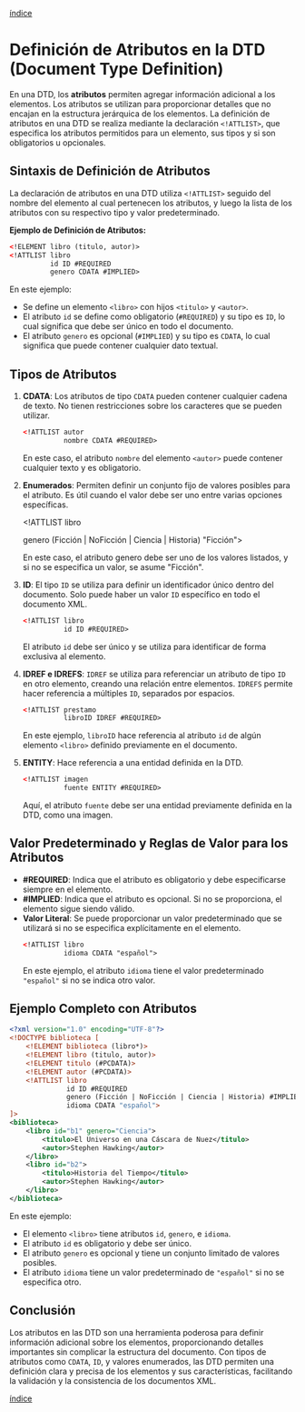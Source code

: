 [índice](./LM0400_indice.md)

# Definición de Atributos en la DTD (Document Type Definition)

En una DTD, los **atributos** permiten agregar información adicional a los elementos. Los atributos se utilizan para proporcionar detalles que no encajan en la estructura jerárquica de los elementos. La definición de atributos en una DTD se realiza mediante la declaración `<!ATTLIST>`, que especifica los atributos permitidos para un elemento, sus tipos y si son obligatorios u opcionales.

## Sintaxis de Definición de Atributos

La declaración de atributos en una DTD utiliza `<!ATTLIST>` seguido del nombre del elemento al cual pertenecen los atributos, y luego la lista de los atributos con su respectivo tipo y valor predeterminado.

**Ejemplo de Definición de Atributos:**

```xml
<!ELEMENT libro (titulo, autor)>
<!ATTLIST libro
          id ID #REQUIRED
          genero CDATA #IMPLIED>
```

En este ejemplo:

- Se define un elemento `<libro>` con hijos `<titulo>` y `<autor>`.
- El atributo `id` se define como obligatorio (`#REQUIRED`) y su tipo es `ID`, lo cual significa que debe ser único en todo el documento.
- El atributo `genero` es opcional (`#IMPLIED`) y su tipo es `CDATA`, lo cual significa que puede contener cualquier dato textual.

## Tipos de Atributos



1. **CDATA**: Los atributos de tipo `CDATA` pueden contener cualquier cadena de texto. No tienen restricciones sobre los caracteres que se pueden utilizar.

   ```xml
   <!ATTLIST autor
             nombre CDATA #REQUIRED>
   ```

   En este caso, el atributo `nombre` del elemento `<autor>` puede contener cualquier texto y es obligatorio.

2. **Enumerados**: Permiten definir un conjunto fijo de valores posibles para el atributo. Es útil cuando el valor debe ser uno entre varias opciones específicas.

   \<!ATTLIST libro

   &#x20;         genero (Ficción | NoFicción | Ciencia | Historia) "Ficción">

   En este caso, el atributo genero debe ser uno de los valores listados, y si no se especifica un valor, se asume "Ficción".

3. **ID**: El tipo `ID` se utiliza para definir un identificador único dentro del documento. Solo puede haber un valor `ID` específico en todo el documento XML.

   ```xml
   <!ATTLIST libro
             id ID #REQUIRED>
   ```

   El atributo `id` debe ser único y se utiliza para identificar de forma exclusiva al elemento.

4. **IDREF e IDREFS**: `IDREF` se utiliza para referenciar un atributo de tipo `ID` en otro elemento, creando una relación entre elementos. `IDREFS` permite hacer referencia a múltiples `ID`, separados por espacios.

   ```xml
   <!ATTLIST prestamo
             libroID IDREF #REQUIRED>
   ```

   En este ejemplo, `libroID` hace referencia al atributo `id` de algún elemento `<libro>` definido previamente en el documento.

5. **ENTITY**: Hace referencia a una entidad definida en la DTD.

   ```xml
   <!ATTLIST imagen
             fuente ENTITY #REQUIRED>
   ```

   Aquí, el atributo `fuente` debe ser una entidad previamente definida en la DTD, como una imagen.

## Valor Predeterminado y Reglas de Valor para los Atributos

- **#REQUIRED**: Indica que el atributo es obligatorio y debe especificarse siempre en el elemento.
- **#IMPLIED**: Indica que el atributo es opcional. Si no se proporciona, el elemento sigue siendo válido.
- **Valor Literal**: Se puede proporcionar un valor predeterminado que se utilizará si no se especifica explícitamente en el elemento.
  ```xml
  <!ATTLIST libro
            idioma CDATA "español">
  ```
  En este ejemplo, el atributo `idioma` tiene el valor predeterminado `"español"` si no se indica otro valor.

## Ejemplo Completo con Atributos

```xml
<?xml version="1.0" encoding="UTF-8"?>
<!DOCTYPE biblioteca [
    <!ELEMENT biblioteca (libro*)>
    <!ELEMENT libro (titulo, autor)>
    <!ELEMENT titulo (#PCDATA)>
    <!ELEMENT autor (#PCDATA)>
    <!ATTLIST libro
              id ID #REQUIRED
              genero (Ficción | NoFicción | Ciencia | Historia) #IMPLIED
              idioma CDATA "español">
]>
<biblioteca>
    <libro id="b1" genero="Ciencia">
        <titulo>El Universo en una Cáscara de Nuez</titulo>
        <autor>Stephen Hawking</autor>
    </libro>
    <libro id="b2">
        <titulo>Historia del Tiempo</titulo>
        <autor>Stephen Hawking</autor>
    </libro>
</biblioteca>
```

En este ejemplo:

- El elemento `<libro>` tiene atributos `id`, `genero`, e `idioma`.
- El atributo `id` es obligatorio y debe ser único.
- El atributo `genero` es opcional y tiene un conjunto limitado de valores posibles.
- El atributo `idioma` tiene un valor predeterminado de `"español"` si no se especifica otro.

## Conclusión

Los atributos en las DTD son una herramienta poderosa para definir información adicional sobre los elementos, proporcionando detalles importantes sin complicar la estructura del documento. Con tipos de atributos como `CDATA`, `ID`, y valores enumerados, las DTD permiten una definición clara y precisa de los elementos y sus características, facilitando la validación y la consistencia de los documentos XML.

[índice](./LM0400_indice.md)
